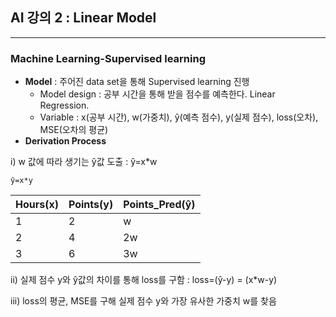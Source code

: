  ## **AI 강의 2 : Linear Model**
 ---
 ### Machine Learning-Supervised learning
 * **Model** : 주어진 data set을 통해 Supervised learning 진행
   + Model design : 공부 시간을 통해 받을 점수를 예측한다. Linear Regression. 
   + Variable : x(공부 시간), w(가중치), ŷ(예측 점수), y(실제 점수), loss(오차), MSE(오차의 평균)
 * **Derivation Process**

i) w 값에 따라 생기는 ŷ값 도출 : ŷ=x*w
```
ŷ=x*y
```

   |Hours(x)|Points(y)|Points_Pred(ŷ)|
   |---|---|---|
   |1|2|w|
   |2|4|2w|
   |3|6|3w|

ii)  실제 점수 y와 ŷ값의 차이를 통해 loss를 구함 : loss=(ŷ-y) = (x*w-y)



iii) loss의 평균, MSE를 구해 실제 점수 y와 가장 유사한 가중치 w를 찾음
 
